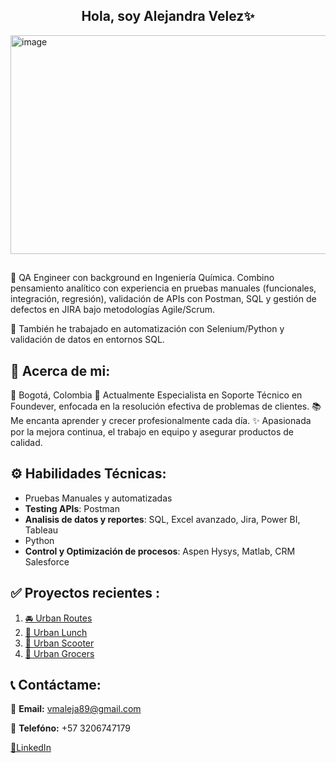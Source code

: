 ## <h2 align="center">Hola, soy Alejandra Velez✨</h2> 

<img width="1400" height="350" alt="image" src="https://github.com/user-attachments/assets/278705ba-15e3-486e-b2a4-04ea03db617e" />


## 
🔭 QA Engineer con background en Ingeniería Química. Combino pensamiento analítico con experiencia en pruebas manuales (funcionales, integración, regresión), validación de APIs con Postman, SQL y gestión de defectos en JIRA bajo metodologías Agile/Scrum.

🔧 También he trabajado en automatización con Selenium/Python y validación de datos en entornos SQL.

## 🌟 Acerca de mi:
📍 Bogotá, Colombia
💼 Actualmente Especialista en Soporte Técnico en Foundever, enfocada en la resolución efectiva de problemas de clientes.
📚 Me encanta aprender y crecer profesionalmente cada día.
✨ Apasionada por la mejora continua, el trabajo en equipo y asegurar productos de calidad.

## ⚙️ Habilidades Técnicas:
- Pruebas Manuales y automatizadas
- **Testing APIs**: Postman
- **Analisis de datos y reportes**: SQL, Excel avanzado, Jira, Power BI, Tableau
- Python
- **Control y Optimización de procesos**: Aspen Hysys, Matlab, CRM Salesforce
## ✅ Proyectos recientes : 
1. [🚘 Urban Routes](https://github.com/AlejandraVB/qa-project-Urban-Routes-es)  
2. [🍔 Urban Lunch](https://github.com/AlejandraVB/QA_UrbanLunch_PruebasUI)  
3. [🛴 Urban Scooter](https://github.com/AlejandraVB/QA_UrbanScooter_PruebasFuncionales_UI)  
4. [🛒 Urban Grocers](https://github.com/AlejandraVB/qa-project-Urban-Grocers-app-es)  
## 📞 Contáctame: 
📩 **Email:** vmaleja89@gmail.com

📲 **Telefóno:** +57 3206747179

[🔗LinkedIn](www.linkedin.com/in/alejandravelez-qaengineer)
